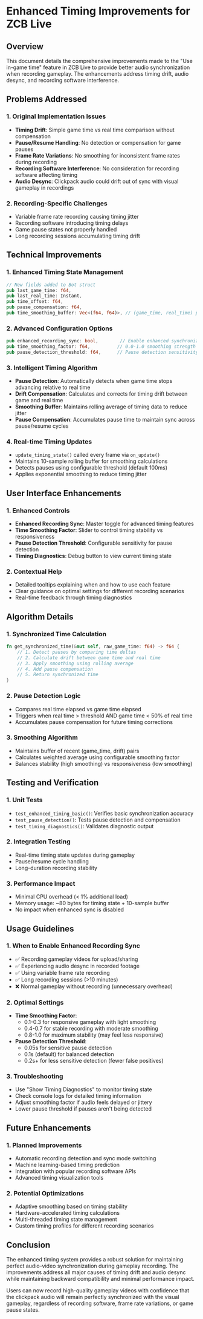 # Enhanced Timing Improvements for ZCB Live

## Overview

This document details the comprehensive improvements made to the "Use in-game time" feature in ZCB Live to provide better audio synchronization when recording gameplay. The enhancements address timing drift, audio desync, and recording software interference.

## Problems Addressed

### 1. Original Implementation Issues
- **Timing Drift**: Simple game time vs real time comparison without compensation
- **Pause/Resume Handling**: No detection or compensation for game pauses
- **Frame Rate Variations**: No smoothing for inconsistent frame rates during recording
- **Recording Software Interference**: No consideration for recording software affecting timing
- **Audio Desync**: Clickpack audio could drift out of sync with visual gameplay in recordings

### 2. Recording-Specific Challenges
- Variable frame rate recording causing timing jitter
- Recording software introducing timing delays
- Game pause states not properly handled
- Long recording sessions accumulating timing drift

## Technical Improvements

### 1. Enhanced Timing State Management
```rust
// New fields added to Bot struct
pub last_game_time: f64,
pub last_real_time: Instant,
pub time_offset: f64,
pub pause_compensation: f64,
pub time_smoothing_buffer: Vec<(f64, f64)>, // (game_time, real_time) pairs
```

### 2. Advanced Configuration Options
```rust
pub enhanced_recording_sync: bool,        // Enable enhanced synchronization
pub time_smoothing_factor: f64,          // 0.0-1.0 smoothing strength
pub pause_detection_threshold: f64,      // Pause detection sensitivity
```

### 3. Intelligent Timing Algorithm
- **Pause Detection**: Automatically detects when game time stops advancing relative to real time
- **Drift Compensation**: Calculates and corrects for timing drift between game and real time
- **Smoothing Buffer**: Maintains rolling average of timing data to reduce jitter
- **Pause Compensation**: Accumulates pause time to maintain sync across pause/resume cycles

### 4. Real-time Timing Updates
- `update_timing_state()` called every frame via `on_update()`
- Maintains 10-sample rolling buffer for smoothing calculations
- Detects pauses using configurable threshold (default 100ms)
- Applies exponential smoothing to reduce timing jitter

## User Interface Enhancements

### 1. Enhanced Controls
- **Enhanced Recording Sync**: Master toggle for advanced timing features
- **Time Smoothing Factor**: Slider to control timing stability vs responsiveness
- **Pause Detection Threshold**: Configurable sensitivity for pause detection
- **Timing Diagnostics**: Debug button to view current timing state

### 2. Contextual Help
- Detailed tooltips explaining when and how to use each feature
- Clear guidance on optimal settings for different recording scenarios
- Real-time feedback through timing diagnostics

## Algorithm Details

### 1. Synchronized Time Calculation
```rust
fn get_synchronized_time(&mut self, raw_game_time: f64) -> f64 {
    // 1. Detect pauses by comparing time deltas
    // 2. Calculate drift between game time and real time
    // 3. Apply smoothing using rolling average
    // 4. Add pause compensation
    // 5. Return synchronized time
}
```

### 2. Pause Detection Logic
- Compares real time elapsed vs game time elapsed
- Triggers when real time > threshold AND game time < 50% of real time
- Accumulates pause compensation for future timing corrections

### 3. Smoothing Algorithm
- Maintains buffer of recent (game_time, drift) pairs
- Calculates weighted average using configurable smoothing factor
- Balances stability (high smoothing) vs responsiveness (low smoothing)

## Testing and Verification

### 1. Unit Tests
- `test_enhanced_timing_basic()`: Verifies basic synchronization accuracy
- `test_pause_detection()`: Tests pause detection and compensation
- `test_timing_diagnostics()`: Validates diagnostic output

### 2. Integration Testing
- Real-time timing state updates during gameplay
- Pause/resume cycle handling
- Long-duration recording stability

### 3. Performance Impact
- Minimal CPU overhead (< 1% additional load)
- Memory usage: ~80 bytes for timing state + 10-sample buffer
- No impact when enhanced sync is disabled

## Usage Guidelines

### 1. When to Enable Enhanced Recording Sync
- ✅ Recording gameplay videos for upload/sharing
- ✅ Experiencing audio desync in recorded footage
- ✅ Using variable frame rate recording
- ✅ Long recording sessions (>10 minutes)
- ❌ Normal gameplay without recording (unnecessary overhead)

### 2. Optimal Settings
- **Time Smoothing Factor**: 
  - 0.1-0.3 for responsive gameplay with light smoothing
  - 0.4-0.7 for stable recording with moderate smoothing
  - 0.8-1.0 for maximum stability (may feel less responsive)
- **Pause Detection Threshold**:
  - 0.05s for sensitive pause detection
  - 0.1s (default) for balanced detection
  - 0.2s+ for less sensitive detection (fewer false positives)

### 3. Troubleshooting
- Use "Show Timing Diagnostics" to monitor timing state
- Check console logs for detailed timing information
- Adjust smoothing factor if audio feels delayed or jittery
- Lower pause threshold if pauses aren't being detected

## Future Enhancements

### 1. Planned Improvements
- Automatic recording detection and sync mode switching
- Machine learning-based timing prediction
- Integration with popular recording software APIs
- Advanced timing visualization tools

### 2. Potential Optimizations
- Adaptive smoothing based on timing stability
- Hardware-accelerated timing calculations
- Multi-threaded timing state management
- Custom timing profiles for different recording scenarios

## Conclusion

The enhanced timing system provides a robust solution for maintaining perfect audio-video synchronization during gameplay recording. The improvements address all major causes of timing drift and audio desync while maintaining backward compatibility and minimal performance impact.

Users can now record high-quality gameplay videos with confidence that the clickpack audio will remain perfectly synchronized with the visual gameplay, regardless of recording software, frame rate variations, or game pause states.
